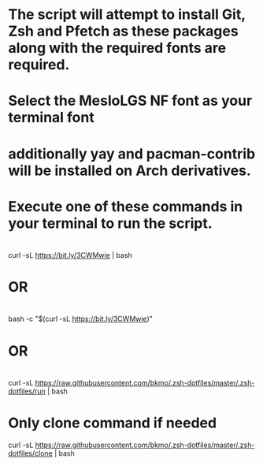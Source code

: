 # The script will attempt to install Git, Zsh and Pfetch as these packages along with the required fonts are required.
# Select the MesloLGS NF font as your terminal font
# additionally yay and pacman-contrib will be installed on Arch derivatives.
#
# Execute one of these commands in your terminal to run the script.
#
 curl -sL https://bit.ly/3CWMwie | bash
#
# OR
#
 bash -c "$(curl -sL https://bit.ly/3CWMwie)"
#
# OR
#
 curl -sL https://raw.githubusercontent.com/bkmo/.zsh-dotfiles/master/.zsh-dotfiles/run | bash
#
# Only clone command if needed
curl -sL https://raw.githubusercontent.com/bkmo/.zsh-dotfiles/master/.zsh-dotfiles/clone | bash
